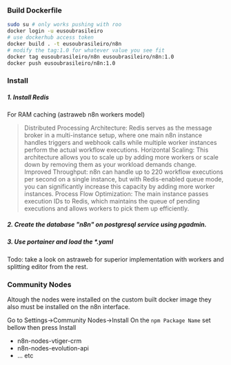 ### Build Dockerfile

```bash
sudo su # only works pushing with roo
docker login -u eusoubrasileiro
# use dockerhub access token
docker build . -t eusoubrasileiro/n8n
# modify the tag:1.0 for whatever value you see fit
docker tag eusoubrasileiro/n8n eusoubrasileiro/n8n:1.0
docker push eusoubrasileiro/n8n:1.0
```

### Install

##### 1. Install Redis 

For RAM caching (astraweb n8n workers model)

> Distributed Processing Architecture: Redis serves as the message broker in a multi-instance setup, where one main n8n instance handles triggers and webhook calls while multiple worker instances perform the actual workflow executions.
> Horizontal Scaling: This architecture allows you to scale up by adding more workers or scale down by removing them as your workload demands change.
> Improved Throughput: n8n can handle up to 220 workflow executions per second on a single instance, but with Redis-enabled queue mode, you can significantly increase this capacity by adding more worker instances.
> Process Flow Optimization: The main instance passes execution IDs to Redis, which maintains the queue of pending executions and allows workers to pick them up efficiently.

##### 2. Create the database "n8n" on postgresql service using pgadmin.
##### 3. Use portainer and load the *.yaml

Todo: take a look on astraweb for superior implementation with workers and splitting editor from the rest. 

### Community Nodes

Altough the nodes were installed on the custom built docker image they also must be installed on the n8n interface.

Go to Settings->Community Nodes->Install
On the `npm Package Name` set bellow then press Install

- n8n-nodes-vtiger-crm 
- n8n-nodes-evolution-api 
- ... etc 
